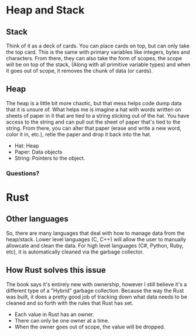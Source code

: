 # Heap and Stack

## Stack

Think of it as a deck of cards. You can place cards on top, but can only take the top card. This is the same with primary variables like integers, bytes and characters. From there, they can also take the form of scopes, the scope will be on top of the stack, (Along with all primitive variable types) and when it goes out of scope, it removes the chunk of data (or cards).

## Heap

The heap is a little bit more chaotic, but that mess helps code dump data that it is unsure of. What helps me is imagine a hat with words written on sheets of paper in it that are tied to a string sticking out of the hat. You have access to the string and can pull out the sheet of paper that's tied to the string. From there, you can alter that paper (erase and write a new word, color it in, etc.), retie the paper and drop it back into the hat.

- Hat: Heap
- Paper: Data objects
- String: Pointers to the object.

### Questions?

# Rust

## Other languages

So, there are many languages that deal with how to manage data from the heap/stack. Lower level languages (C, C++) will allow the user to manually allowcate and clean the data. For high level languages (C#, Python, Ruby, etc), it is automatically cleaned via the garbage collector.

## How Rust solves this issue

The book says it's entirely new with ownership, however I still believe it's a different type of a "Hybrid" garbage collection. Because the way the Rust was built, it does a pretty good job of tracking down what data needs to be cleaned and so forth with the rules that Rust has set.

- Each value in Rust has an owner.
- There can only be one owner at a time.
- When the owner goes out of scope, the value will be dropped.